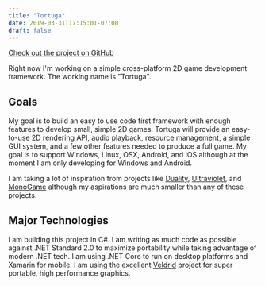 ```yaml
---
title: "Tortuga"
date: 2019-03-31T17:15:01-07:00
draft: false
---
```


[Check out the project on GitHub](https://github.com/generatives/Tortuga)

Right now I'm working on a simple cross-platform 2D game development framework. The working name is "Tortuga".

## Goals

My goal is to build an easy to use code first framework with enough features to develop small, simple 2D games. Tortuga will provide an easy-to-use 2D rendering API, audio playback, resource management, a simple GUI system, and a few other features needed to produce a full game. My goal is to support Windows, Linux, OSX, Android, and iOS although at the moment I am only developing for Windows and Android.

I am taking a lot of inspiration from projects like [Duality](https://www.duality2d.net/), [Ultraviolet](http://www.ultraviolet.tl/), and [MonoGame](http://www.monogame.net/) although my aspirations are much smaller than any of these projects.

## Major Technologies

I am building this project in C#. I am writing as much code as possible against .NET Standard 2.0 to maximize portability while taking advantage of modern .NET tech. I am using .NET Core to run on desktop platforms and Xamarin for mobile. I am using the excellent [Veldrid](https://github.com/mellinoe/veldrid) project for super portable, high performance graphics.